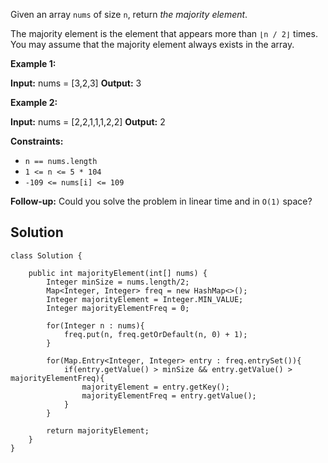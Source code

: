 Given an array `nums` of size `n`, return _the majority element_.

The majority element is the element that appears more than `⌊n / 2⌋` times. You may assume that the majority element always exists in the array.

**Example 1:**

**Input:** nums = [3,2,3]
**Output:** 3

**Example 2:**

**Input:** nums = [2,2,1,1,1,2,2]
**Output:** 2

**Constraints:**

- `n == nums.length`
- `1 <= n <= 5 * 104`
- `-109 <= nums[i] <= 109`

**Follow-up:** Could you solve the problem in linear time and in `O(1)` space?

## Solution
```
class Solution {

	public int majorityElement(int[] nums) {
		Integer minSize = nums.length/2;
		Map<Integer, Integer> freq = new HashMap<>();
		Integer majorityElement = Integer.MIN_VALUE;
		Integer majorityElementFreq = 0;

		for(Integer n : nums){
			freq.put(n, freq.getOrDefault(n, 0) + 1);
		}

		for(Map.Entry<Integer, Integer> entry : freq.entrySet()){
			if(entry.getValue() > minSize && entry.getValue() > majorityElementFreq){
				majorityElement = entry.getKey();
				majorityElementFreq = entry.getValue();
			}
		}
		
		return majorityElement;
	}
}
```